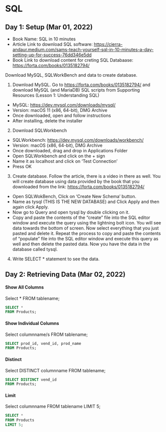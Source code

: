 # SQL

## Day 1: Setup (Mar 01, 2022)

- Book Name: SQL in 10 minutes
- Article Link to download SQL software: https://cierra-andaur.medium.com/sams-teach-yourself-sql-in-10-minutes-a-day-setting-up-for-success-76dd346e5dd
- Book Link to download content for creting SQL Databaase: https://forta.com/books/0135182794/

Download MySQL, SQLWorkBench and data to create database.

1. Download MySQL. Go to https://forta.com/books/0135182794/ and download MySQL (and MariaDB) SQL scripts from Supporting Resources (Lesson 1: Understanding SQL)
  - MySQL: https://dev.mysql.com/downloads/mysql/
  - Version: macOS 11 (x86, 64-bit), DMG Archive
  - Once downloaded, open and follow instructions
  - After installing, delete the installer
2. Download SQLWorkbench
  - SQLWorkbench: https://dev.mysql.com/downloads/workbench/
  - Version: macOS (x86, 64-bit), DMG Archive
  - Once downloaded, drag and drop in Applications Folder
  - Open SQLWorkbench and click on the + sign
  - Name it as localhost and click on ‘Test Connection’
  - Press OK
3. Create database. Follow the article, there is a video in there as well. You will create database using data provided by the book that you downloaded from the link: https://forta.com/books/0135182794/
  - Open SQLWokBench, Click on ‘Create New Schema’ button.  
  - Name as tysql (THIS IS THE NEW DATABASE) and Click Apply and then again click Apply.  
  - Now go to Query and open tysql by double clicking on it.  
  - Copy and paste the contents of the “create” file into the SQL editor window and execute the query using the lightning bolt icon. You will see data towards the bottom of screen. Now select everything that you just pasted and delete it. Repeat the process to copy and paste the contents of “populate”  file into the SQL editor window and execute this query as well and then delete the pasted data. Now you have the data in the database called tysql.  
4. Write SELECT * statement to see the data.

## Day 2: Retrieving Data (Mar 02, 2022)

#### Show All Columns

Select * 
FROM tablename;

```sql
SELECT *
FROM Products;
```


#### Show Individual Columns
Select columnname/s 
FROM tablename;
```sql
SELECT prod_id, vend_id, prod_name
FROM Products;
```

#### Distinct
Select DISTINCT columnname 
FROM tablename;

```sql
SELECT DISTINCT vend_id
FROM Products;
```

#### Limit
Select columnname 
FROM tablename
LIMIT 5;

```sql
SELECT *
FROM Products
LIMIT 5;
```
